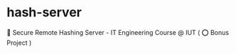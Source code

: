 # hash-server
:closed_lock_with_key: Secure Remote Hashing Server - IT Engineering Course @ IUT ( :o: Bonus Project )
